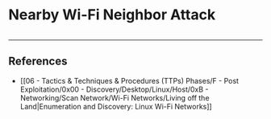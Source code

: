 # Nearby Wi-Fi Neighbor Attack

```

```

---
## References

- [[06 - Tactics & Techniques & Procedures (TTPs) Phases/F - Post Exploitation/0x00 - Discovery/Desktop/Linux/Host/0xB - Networking/Scan Network/Wi-Fi Networks/Living off the Land|Enumeration and Discovery: Linux Wi-Fi Networks]]